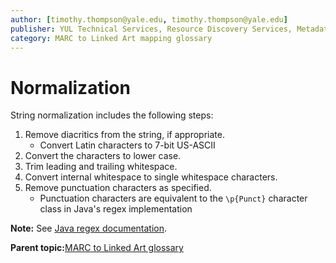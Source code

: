 ```yaml
---
author: [timothy.thompson@yale.edu, timothy.thompson@yale.edu]
publisher: YUL Technical Services, Resource Discovery Services, Metadata Services Unit
category: MARC to Linked Art mapping glossary
---
```


# Normalization

String normalization includes the following steps:

1.  Remove diacritics from the string, if appropriate.
    -   Convert Latin characters to 7-bit US-ASCII
2.  Convert the characters to lower case.
3.  Trim leading and trailing whitespace.
4.  Convert internal whitespace to single whitespace characters.
5.  Remove punctuation characters as specified.
    -   Punctuation characters are equivalent to the `\p{Punct}` character class in Java's regex implementation

**Note:** See [Java regex documentation](http://www.fredosaurus.com/notes-java/data/strings/40regular_expressions/25sum-regex.html).

**Parent topic:**[MARC to Linked Art glossary](../glossary/marc_to_linked_art_glossary.md)

